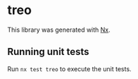 # treo

This library was generated with [Nx](https://nx.dev).

## Running unit tests

Run `nx test treo` to execute the unit tests.
